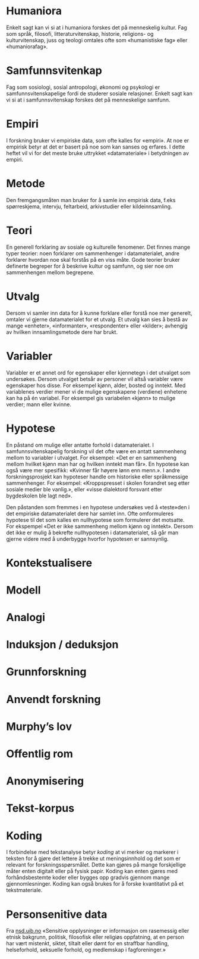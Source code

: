 # Humaniora
Enkelt sagt kan vi si at i humaniora forskes det på menneskelig kultur. Fag som språk, filosofi, litteraturvitenskap, historie, religions- og kulturvitenskap, juss og teologi omtales ofte som «humanistiske fag» eller «humaniorafag».

# Samfunnsvitenkap
Fag som sosiologi, sosial antropologi, økonomi og psykologi er samfunnsvitenskapelige fordi de studerer sosiale relasjoner. Enkelt sagt kan vi si at i samfunnsvitenskap forskes det på menneskelige samfunn.

# Empiri
I forskning bruker vi empiriske data, som ofte kalles for «empiri». At noe er empirisk betyr at det er basert på noe som kan sanses og erfares. I dette heftet vil vi for det meste bruke uttrykket «datamateriale» i betydningen av empiri.

# Metode
Den fremgangsmåten man bruker for å samle inn empirisk data, f.eks spørreskjema, intervju, feltarbeid, arkivstudier eller kildeinnsamling.

# Teori
En generell forklaring av sosiale og kulturelle fenomener. Det finnes mange typer teorier: noen forklarer om sammenhenger i datamaterialet, andre forklarer hvordan noe skal forstås på en viss måte. Gode teorier bruker definerte begreper for å beskrive kultur og samfunn, og sier noe om sammenhengen mellom begrepene.

# Utvalg
Dersom vi samler inn data for å kunne forklare eller forstå noe mer generelt, omtaler vi gjerne datamaterialet for et utvalg. Et utvalg kan sies å bestå av mange «enheter», «informanter», «respondenter» eller «kilder»; avhengig av hvilken innsamlingsmetode dere har brukt.

# Variabler
Variabler er et annet ord for egenskaper eller kjennetegn i det utvalget som undersøkes. Dersom utvalget betsår av personer vil altså variabler være egenskaper hos disse. For eksempel kjønn, alder, bosted og inntekt. Med variablenes verdier mener vi de mulige egenskapene (verdiene) enhetene kan ha på én variabel. For eksempel gis variabelen «kjønn» to mulige verdier; mann eller kvinne.

# Hypotese
En påstand om mulige eller antatte forhold i datamaterialet. I samfunnsvitenskapelig forskning vil det ofte være en antatt sammenheng mellom to variabler i utvalget. For eksempel: «Det er en sammenheng mellom hvilket kjønn man har og hvilken inntekt man får». En hypotese kan også være mer spesifikk: «Kvinner får høyere lønn enn menn.». I andre forskningsprosjekt kan hypoteser handle om historiske eller språkmessige sammenhenger. For eksempel: «Kroppspresset i skolen forandret seg etter sosiale medier ble vanlig.», eller «visse dialektord forsvant etter bygdeskolen ble lagt ned».

Den påstanden som fremmes i en hypotese undersøkes ved å «teste»den i det empiriske datamaterialet dere har samlet inn. Ofte omformuleres hypotese til det som kalles en nullhypotese som formulerer det motsatte. For ekspempel «Det er ikke sammenheng mellom kjønn og inntekt». Dersom det ikke er mulig å bekrefte nullhypotesen i datamaterialet, så går man gjerne videre med å underbygge hvorfor hypotesen er sannsynlig.

# Kontekstualisere

# Modell

# Analogi

# Induksjon / deduksjon

# Grunnforskning

# Anvendt forskning

# Murphy’s lov

# Offentlig rom

# Anonymisering

# Tekst-korpus

# Koding
I forbindelse med tekstanalyse betyr _koding_ at vi merker og markerer i teksten for å gjøre det lettere å trekke ut meningsinnhold og det som er relevant for forskningsspørsmålet. Dette kan gjøres på mange forskjellige måter enten digitalt eller på fysisk papir. Koding kan enten gjøres med forhåndsbestemte koder eller bygges opp gradvis gjennom mange gjennomlesninger. Koding kan også brukes for å forske kvantitativt på et tekstmateriale.

# Personsenitive data

Fra [nsd.uib.no][5400-0001] «Sensitive opplysninger er informasjon om rasemessig eller etnisk bakgrunn, politisk, filosofisk eller religiøs oppfatning, at en person har vært mistenkt, siktet, tiltalt eller dømt for en straffbar handling, helseforhold, seksuelle forhold, og medlemskap i fagforeninger.»

[5400-0001]: http://www.nsd.uib.no/
